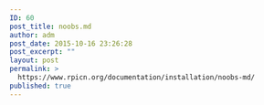```yaml
---
ID: 60
post_title: noobs.md
author: adm
post_date: 2015-10-16 23:26:28
post_excerpt: ""
layout: post
permalink: >
  https://www.rpicn.org/documentation/installation/noobs-md/
published: true
---
```

